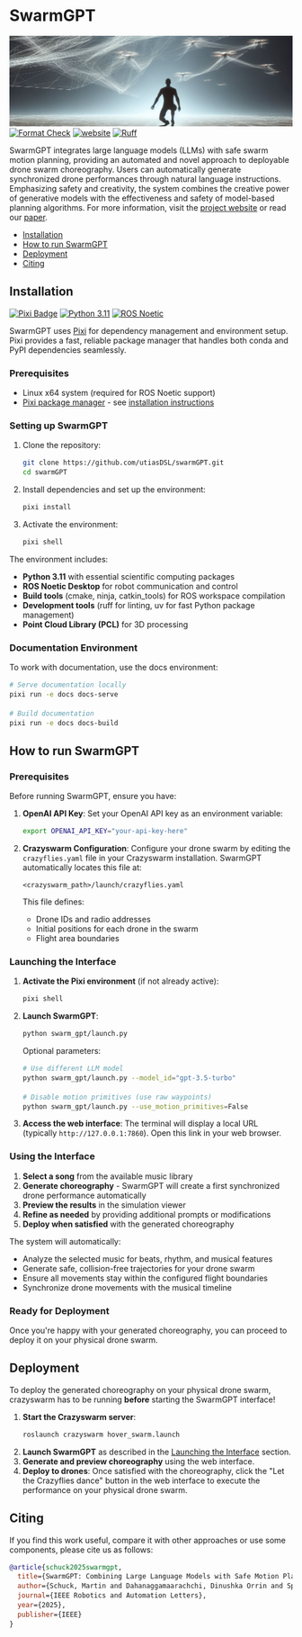 # SwarmGPT

![swarm_gpt_banner](/docs/img/swarm_gpt_banner.png)
[![Format Check](https://github.com/utiasDSL/swarmGPT/actions/workflows/ruff.yaml/badge.svg)](https://github.com/utiasDSL/swarmGPT/actions/workflows/ruff.yaml)
[![website](https://github.com/utiasDSL/swarmGPT/actions/workflows/website.yaml/badge.svg)](https://github.com/utiasDSL/swarmGPT/actions/workflows/website.yaml)
[![Ruff](https://img.shields.io/endpoint?url=https://raw.githubusercontent.com/astral-sh/ruff/main/assets/badge/v2.json)](https://github.com/astral-sh/ruff)

SwarmGPT integrates large language models (LLMs) with safe swarm motion planning, providing an automated and novel approach to deployable drone swarm choreography. Users can automatically generate synchronized drone performances through natural language instructions. Emphasizing safety and creativity, the system combines the creative power of generative models with the effectiveness and safety of model-based planning algorithms. For more information, visit the [project website](https://utiasdsl.github.io/swarm_GPT/) or read our [paper](https://ieeexplore.ieee.org/document/11197931/).

- [Installation](#installation)
- [How to run SwarmGPT](#how-to-run-swarmgpt)
- [Deployment](#deployment)
- [Citing](#citing)

## Installation

[![Pixi Badge](https://img.shields.io/endpoint?url=https://raw.githubusercontent.com/prefix-dev/pixi/main/assets/badge/v0.json)](https://pixi.sh)
[![Python 3.11](https://img.shields.io/badge/python-3.11-blue.svg)](https://www.python.org/downloads/)
[![ROS Noetic](https://img.shields.io/badge/ROS-Noetic-blue.svg)](http://wiki.ros.org/noetic)

SwarmGPT uses [Pixi](https://pixi.sh) for dependency management and environment setup. Pixi provides a fast, reliable package manager that handles both conda and PyPI dependencies seamlessly.

### Prerequisites

- Linux x64 system (required for ROS Noetic support)
- [Pixi package manager](https://pixi.sh) - see [installation instructions](https://pixi.sh/latest/installation/)

### Setting up SwarmGPT

1. Clone the repository:
   ```bash
   git clone https://github.com/utiasDSL/swarmGPT.git
   cd swarmGPT
   ```

2. Install dependencies and set up the environment:
   ```bash
   pixi install
   ```

3. Activate the environment:
   ```bash
   pixi shell
   ```

The environment includes:
- **Python 3.11** with essential scientific computing packages
- **ROS Noetic Desktop** for robot communication and control
- **Build tools** (cmake, ninja, catkin_tools) for ROS workspace compilation
- **Development tools** (ruff for linting, uv for fast Python package management)
- **Point Cloud Library (PCL)** for 3D processing

### Documentation Environment

To work with documentation, use the docs environment:

```bash
# Serve documentation locally
pixi run -e docs docs-serve

# Build documentation
pixi run -e docs docs-build
```
## How to run SwarmGPT

### Prerequisites

Before running SwarmGPT, ensure you have:

1. **OpenAI API Key**: Set your OpenAI API key as an environment variable:
   ```bash
   export OPENAI_API_KEY="your-api-key-here"
   ```

2. **Crazyswarm Configuration**: Configure your drone swarm by editing the `crazyflies.yaml` file in your Crazyswarm installation. SwarmGPT automatically locates this file at:
   ```
   <crazyswarm_path>/launch/crazyflies.yaml
   ```
   
   This file defines:
   - Drone IDs and radio addresses
   - Initial positions for each drone in the swarm
   - Flight area boundaries

### Launching the Interface

1. **Activate the Pixi environment** (if not already active):
   ```bash
   pixi shell
   ```

2. **Launch SwarmGPT**:
   ```bash
   python swarm_gpt/launch.py
   ```
   
   Optional parameters:
   ```bash
   # Use different LLM model
   python swarm_gpt/launch.py --model_id="gpt-3.5-turbo"
   
   # Disable motion primitives (use raw waypoints)
   python swarm_gpt/launch.py --use_motion_primitives=False
      ```

3. **Access the web interface**: The terminal will display a local URL (typically `http://127.0.0.1:7860`). Open this link in your web browser.

### Using the Interface

1. **Select a song** from the available music library
2. **Generate choreography** - SwarmGPT will create a first synchronized drone performance automatically
3. **Preview the results** in the simulation viewer
4. **Refine as needed** by providing additional prompts or modifications
5. **Deploy when satisfied** with the generated choreography

The system will automatically:
- Analyze the selected music for beats, rhythm, and musical features
- Generate safe, collision-free trajectories for your drone swarm
- Ensure all movements stay within the configured flight boundaries
- Synchronize drone movements with the musical timeline

### Ready for Deployment

Once you're happy with your generated choreography, you can proceed to deploy it on your physical drone swarm.

## Deployment

To deploy the generated choreography on your physical drone swarm, crazyswarm has to be running **before** starting the SwarmGPT interface!

1. **Start the Crazyswarm server**:
   ```bash
   roslaunch crazyswarm hover_swarm.launch
   ```
2. **Launch SwarmGPT** as described in the [Launching the Interface](#launching-the-interface) section.
3. **Generate and preview choreography** using the web interface.
4. **Deploy to drones**: Once satisfied with the choreography, click the "Let the Crazyflies dance" button in the web interface to execute the performance on your physical drone swarm.


## Citing
If you find this work useful, compare it with other approaches or use some components, please cite
us as follows:

```bibtex
@article{schuck2025swarmgpt,
  title={SwarmGPT: Combining Large Language Models with Safe Motion Planning for Drone Swarm Choreography},
  author={Schuck, Martin and Dahanaggamaarachchi, Dinushka Orrin and Sprenger, Ben and Vyas, Vedant and Zhou, Siqi and Schoellig, Angela P.},
  journal={IEEE Robotics and Automation Letters},
  year={2025},
  publisher={IEEE}
}
```